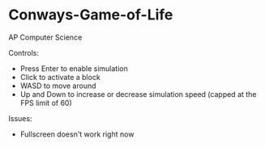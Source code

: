 # Conways-Game-of-Life
AP Computer Science

Controls:
 - Press Enter to enable simulation
 - Click to activate a block
 - WASD to move around
 - Up and Down to increase or decrease simulation speed (capped at the FPS limit of 60)

Issues:
- Fullscreen doesn't work right now
